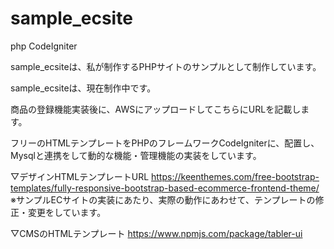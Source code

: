 # sample_ecsite
php CodeIgniter

sample_ecsiteは、私が制作するPHPサイトのサンプルとして制作しています。

sample_ecsiteは、現在制作中です。

商品の登録機能実装後に、AWSにアップロードしてこちらにURLを記載します。

フリーのHTMLテンプレートをPHPのフレームワークCodeIgniterに、配置し、Mysqlと連携をして動的な機能・管理機能の実装をしています。

▽デザインHTMLテンプレートURL
https://keenthemes.com/free-bootstrap-templates/fully-responsive-bootstrap-based-ecommerce-frontend-theme/
※サンプルECサイトの実装にあたり、実際の動作にあわせて、テンプレートの修正・変更をしています。

▽CMSのHTMLテンプレート
https://www.npmjs.com/package/tabler-ui

